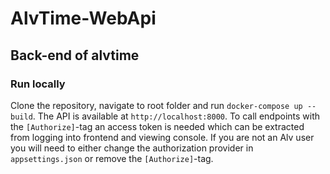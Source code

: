 # AlvTime-WebApi
## Back-end of alvtime

### Run locally
Clone the repository, navigate to root folder and run `docker-compose up --build`. The API is available at `http://localhost:8000`. To call endpoints with the `[Authorize]`-tag an access token is needed which can be extracted from logging into frontend and viewing console. If you are not an Alv user you will need to either change the authorization provider in `appsettings.json` or remove the `[Authorize]`-tag.
